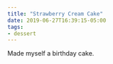 ```yaml
---
title: "Strawberry Cream Cake"
date: 2019-06-27T16:39:15-05:00
tags:
- dessert
---
```


Made myself a birthday cake.
